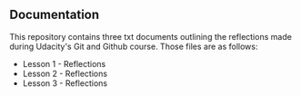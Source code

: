 Documentation
-------------

This repository contains three txt documents outlining the reflections
made during Udacity's Git and Github course. Those files are as follows:

- Lesson 1 - Reflections 
- Lesson 2 - Reflections 
- Lesson 3 - Reflections 
